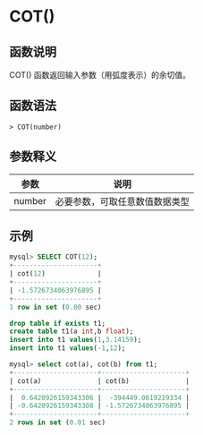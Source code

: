 # **COT()**

## **函数说明**

COT() 函数返回输入参数（用弧度表示）的余切值。

## **函数语法**

```
> COT(number)
```

## **参数释义**

|  参数   | 说明  |
|  ----  | ----  |
| number | 必要参数，可取任意数值数据类型 |

## **示例**

```sql
mysql> SELECT COT(12);
+---------------------+
| cot(12)             |
+---------------------+
| -1.5726734063976895 |
+---------------------+
1 row in set (0.00 sec)
```

```sql
drop table if exists t1;
create table t1(a int,b float);
insert into t1 values(1,3.14159);
insert into t1 values(-1,12);

mysql> select cot(a), cot(b) from t1;
+---------------------+---------------------+
| cot(a)              | cot(b)              |
+---------------------+---------------------+
|  0.6420926159343306 |  -394449.0619219334 |
| -0.6420926159343308 | -1.5726734063976895 |
+---------------------+---------------------+
2 rows in set (0.01 sec)
```
